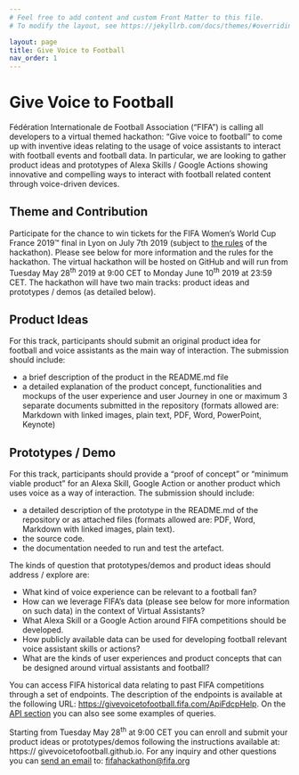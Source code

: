```yaml
---
# Feel free to add content and custom Front Matter to this file.
# To modify the layout, see https://jekyllrb.com/docs/themes/#overriding-theme-defaults

layout: page
title: Give Voice to Football
nav_order: 1
---
```


# Give Voice to Football
Fédération Internationale de Football Association (“FIFA”) is calling all developers to a virtual themed hackathon: “Give voice to football” to come up with inventive ideas relating to the usage of voice assistants to interact with football events and football data. In particular, we are looking to gather product ideas and prototypes of Alexa Skills / Google Actions showing innovative and compelling ways to interact with football related content through voice-driven devices.

## Theme and Contribution
Participate for the chance to win tickets for the FIFA Women’s World Cup France 2019™ final in Lyon on July 7th 2019 (subject to [the rules](/rules) of the hackathon). Please see below for more information and the rules for the hackathon.
The virtual hackathon will be hosted on GitHub and will run from Tuesday May 28<sup>th</sup> 2019 at 9:00 CET to Monday June 10<sup>th</sup> 2019 at 23:59 CET.
The hackathon will have two main tracks: product ideas and prototypes / demos (as detailed below).

## Product Ideas
For this track, participants should submit an original product idea for football and voice assistants as the main way of interaction. The submission should include:
- a brief description of the product in the README.md file
- a detailed explanation of the product concept, functionalities and mockups of the user experience and user Journey in one or maximum 3 separate documents submitted in the repository (formats allowed are: Markdown with linked images, plain text, PDF, Word, PowerPoint, Keynote)

## Prototypes / Demo
For this track, participants should provide a “proof of concept” or “minimum viable product” for an Alexa Skill, Google Action or another product which uses voice as a way of interaction.
The submission should include:
-	a detailed description of the prototype in the README.md of the repository or as attached files (formats allowed are: PDF, Word, Markdown with linked images, plain text).
-	the source code.
-	the documentation needed to run and test the artefact.

The kinds of question that prototypes/demos and product ideas should address / explore are:
-	What kind of voice experience can be relevant to a football fan?
-	How can we leverage FIFA’s data (please see below for more information on such data) in the context of Virtual Assistants?
-	What Alexa Skill or a Google Action around FIFA competitions should be developed.
-	How publicly available data can be used for developing football relevant voice assistant skills or actions?
-	What are the kinds of user experiences and product concepts that can be designed around virtual assistants and football?

You can access FIFA historical data relating to past FIFA competitions through a set of endpoints. The description of the endpoints is available at the following URL: <https://givevoicetofootball.fifa.com/ApiFdcpHelp>. On the [API section](/api/) you can also see some examples of queries.

Starting from Tuesday May 28<sup>th</sup> at 9:00 CET you can enroll and submit your product ideas or prototypes/demos following the instructions available at: https:// givevoicetofootball.github.io.
For any inquiry and other questions you can [send an email](mailto:fifahackathon@fifa.org) to: fifahackathon@fifa.org
